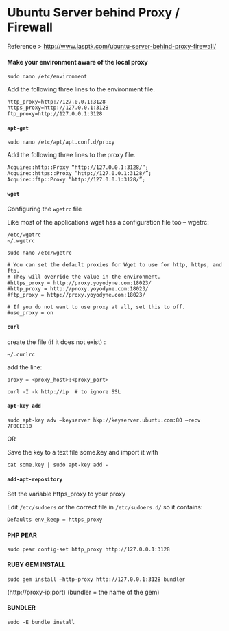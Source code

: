 # Ubuntu Server behind Proxy / Firewall

Reference > http://www.iasptk.com/ubuntu-server-behind-proxy-firewall/

#### Make your environment aware of the local proxy

```
sudo nano /etc/environment
```

Add the following three lines to the environment file.

```
http_proxy=http://127.0.0.1:3128
https_proxy=http://127.0.0.1:3128
ftp_proxy=http://127.0.0.1:3128
```

#### ```apt-get```

```
sudo nano /etc/apt/apt.conf.d/proxy
```

Add the following three lines to the proxy file.

```
Acquire::http::Proxy “http://127.0.0.1:3128/”;
Acquire::https::Proxy “http://127.0.0.1:3128/”;
Acquire::ftp::Proxy “http://127.0.0.1:3128/”;
```

#### ```wget```

Configuring the ```wgetrc``` file

Like most of the applications wget has a configuration file too – wgetrc:

```
/etc/wgetrc
~/.wgetrc
```

```
sudo nano /etc/wgetrc

# You can set the default proxies for Wget to use for http, https, and ftp.
# They will override the value in the environment.
#https_proxy = http://proxy.yoyodyne.com:18023/
#http_proxy = http://proxy.yoyodyne.com:18023/
#ftp_proxy = http://proxy.yoyodyne.com:18023/

# If you do not want to use proxy at all, set this to off.
#use_proxy = on
```

#### ```curl```

create the file (if it does not exist) :

```
~/.curlrc
```

add the line:

```
proxy = <proxy_host>:<proxy_port>
```

```
curl -I -k http://ip  # to ignore SSL
```

#### ```apt-key add```

```
sudo apt-key adv –keyserver hkp://keyserver.ubuntu.com:80 –recv 7F0CEB10
```

OR

Save the key to a text file some.key and import it with

```
cat some.key | sudo apt-key add -
```

#### ```add-apt-repository```

Set the variable https_proxy to your proxy

Edit ```/etc/sudoers``` or the correct file in ```/etc/sudoers.d/``` so it contains:


```
Defaults env_keep = https_proxy
```

#### PHP PEAR

```
sudo pear config-set http_proxy http://127.0.0.1:3128
```

#### RUBY GEM INSTALL

```
sudo gem install –http-proxy http://127.0.0.1:3128 bundler
```

(http://proxy-ip:port) (bundler = the name of the gem)

#### BUNDLER

```
sudo -E bundle install
```
